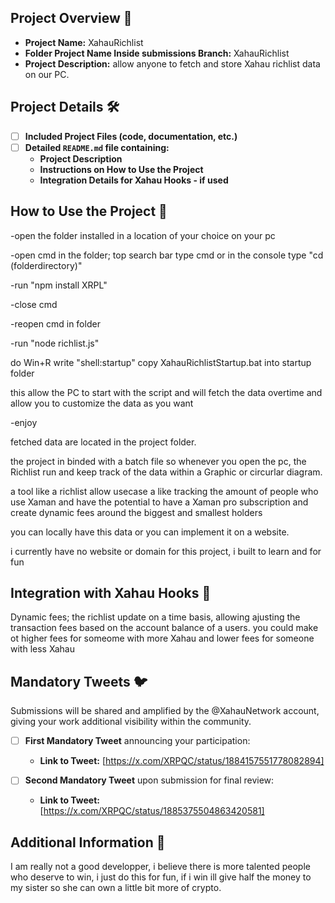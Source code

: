 ## Project Overview 📖

- **Project Name:** XahauRichlist
- **Folder Project Name Inside submissions Branch:** XahauRichlist
- **Project Description:** allow anyone to fetch and store Xahau richlist data on our PC.

## Project Details 🛠

- [ ] **Included Project Files (code, documentation, etc.)**
- [ ] **Detailed `README.md` file containing:**
  - **Project Description**
  - **Instructions on How to Use the Project**
  - **Integration Details for Xahau Hooks - if used**

## How to Use the Project 🚀

-open the folder installed in a location of your choice on your pc

-open cmd in the folder; top search bar type cmd or in the console type "cd (folderdirectory)"

-run "npm install XRPL"

-close cmd

-reopen cmd in folder

-run "node richlist.js"



do Win+R 
write "shell:startup" 
copy XahauRichlistStartup.bat into startup folder

this allow the PC to start with the script and will fetch the data overtime and allow you to customize the data as you want

-enjoy

fetched data are located in the project folder.

the project in binded with a batch file so whenever you open the pc, the Richlist run and keep track of the data within a Graphic or circurlar diagram.

a tool like a richlist allow usecase a like tracking the amount of people who use Xaman and have the potential to have a Xaman pro subscription and create dynamic fees around the biggest and smallest holders


you can locally have this data or you can implement it on a website.

i currently have no website or domain for this project, i built to learn and for fun 

## Integration with Xahau Hooks 🔗

Dynamic fees; the richlist update on a time basis, allowing ajusting the transaction fees based on the account balance of a users. you could make ot higher fees for someome with more Xahau and lower fees for someone with less Xahau

## Mandatory Tweets 🐦

Submissions will be shared and amplified by the @XahauNetwork account, giving your work additional visibility within the community.
- [ ] **First Mandatory Tweet** announcing your participation:

  - **Link to Tweet:** [https://x.com/XRPQC/status/1884157551778082894]

- [ ] **Second Mandatory Tweet** upon submission for final review:

  - **Link to Tweet:** [https://x.com/XRPQC/status/1885375504863420581]

## Additional Information 📄

I am really not a good developper, i believe there is more talented people who deserve to win, i just do this for fun, if i win ill give half the money to my sister so she can own a little bit more of crypto. 
